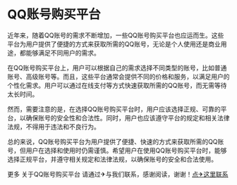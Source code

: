# QQ账号购买平台

近年来，随着QQ账号的需求不断增加，一些QQ账号购买平台也应运而生。这些平台为用户提供了便捷的方式来获取所需的QQ账号，无论是个人使用还是商业用途，都能够满足不同用户的需求。

在QQ账号购买平台上，用户可以根据自己的需求选择不同类型的账号，比如普通账号、高级账号等。而且，这些平台通常会提供不同的价格和服务，以满足用户的个性化需求。用户可以通过在线支付等方式快速获取所需的QQ账号，而无需等待太长时间。

然而，需要注意的是，在选择QQ账号购买平台时，用户应该选择正规、可靠的平台，以确保账号的安全性和合法性。同时，用户也应该遵守平台的规定和相关法律法规，不得用于违法和不良行为。

总的来说，QQ账号购买平台为用户提供了便捷、快速的方式来获取所需的QQ账号，但用户在选择和使用时仍需谨慎。希望用户在使用QQ账号购买平台时，能够选择正规平台，并遵守相关规定和法律法规，以确保账号的安全和合法使用。

更多 关于QQ账号购买平台 请通过✈与我们联系，感谢阅读，谢谢！[点✈这里联系](https://jiema.k02.cc)